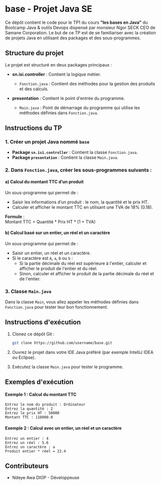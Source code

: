 # base - Projet Java SE 

Ce dépôt contient le code pour le TP1 du cours **"les bases en Java"** du Bootcamp Java & outils Devops dispensé par monsieur Ngor SECK CEO de Samane Corporation. Le but de ce TP est de se familiariser avec la création de projets Java en utilisant des packages et des sous-programmes. 

## Structure du projet

Le projet est structuré en deux packages principaux :

- **sn.isi.controller** : Contient la logique métier.
  - `Fonction.java` : Contient des méthodes pour la gestion des produits et des calculs.
  
- **presentation** : Contient le point d'entrée du programme.
  - `Main.java` : Point de démarrage du programme qui utilise les méthodes définies dans `Fonction.java`.

## Instructions du TP

### 1. Créer un projet Java nommé `base`

- **Package `sn.isi.controller`** : Contient la classe `Fonction.java`.
- **Package `presentation`** : Contient la classe `Main.java`.

### 2. Dans `Fonction.java`, créer les sous-programmes suivants :

#### a) Calcul du montant TTC d’un produit

Un sous-programme qui permet de :
- Saisir les informations d’un produit : le nom, la quantité et le prix HT.
- Calculer et afficher le montant TTC en utilisant une TVA de 18% (0.18).

**Formule** :  
Montant TTC = Quantité * Prix HT * (1 + TVA)

#### b) Calcul basé sur un entier, un réel et un caractère

Un sous-programme qui permet de :
- Saisir un entier, un réel et un caractère.
- Si le caractère est `A`, `a`, `B` ou `b` :
  - Si la partie décimale du réel est supérieure à l'entier, calculer et afficher le produit de l'entier et du réel.
  - Sinon, calculer et afficher le produit de la partie décimale du réel et de l'entier.

### 3. Classe `Main.java`

Dans la classe `Main`, vous allez appeler les méthodes définies dans `Fonction.java` pour tester leur bon fonctionnement.

## Instructions d'exécution

1. Clonez ce dépôt Git :
   ```bash
   git clone https://github.com/username/base.git
   ```

2. Ouvrez le projet dans votre IDE Java préféré (par exemple IntelliJ IDEA ou Eclipse).

3. Exécutez la classe `Main.java` pour tester le programme.

## Exemples d'exécution

#### Exemple 1 : Calcul du montant TTC

```
Entrez le nom du produit : Ordinateur
Entrez la quantité : 2
Entrez le prix HT : 50000
Montant TTC : 118000.0
```

#### Exemple 2 : Calcul avec un entier, un réel et un caractère

```
Entrez un entier : 4
Entrez un réel : 5.6
Entrez un caractère : a
Produit entier * réel = 22.4
```

## Contributeurs

- Ndeye Awa DIOP - Développeuse


